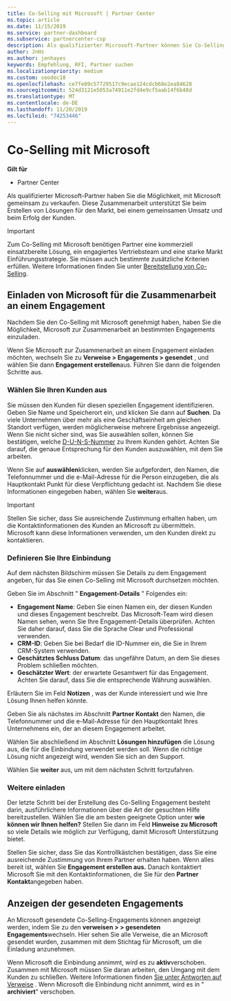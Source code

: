 ```yaml
---
title: Co-Selling mit Microsoft | Partner Center
ms.topic: article
ms.date: 11/15/2019
ms.service: partner-dashboard
ms.subservice: partnercenter-csp
description: Als qualifizierter Microsoft-Partner können Sie Co-Selling mit Microsoft durcharbeiten. Erfahren Sie, wie Sie Engagements definieren, Microsoft zur Zusammenarbeit einladen oder gesendete Engagements anzeigen.
author: JnHs
ms.author: jenhayes
keywords: Empfehlung, RFI, Partner suchen
ms.localizationpriority: medium
ms.custom: seodec18
ms.openlocfilehash: ce7fe09c57729517c9ecae124cdcb68e2ea84628
ms.sourcegitcommit: 524d3121e5053a74911e2fd4e9cf5aab14f6b48d
ms.translationtype: MT
ms.contentlocale: de-DE
ms.lasthandoff: 11/20/2019
ms.locfileid: "74253446"
---
```

# <a name="co-sell-with-microsoft"></a>Co-Selling mit Microsoft

**Gilt für**

-  Partner Center

Als qualifizierter Microsoft-Partner haben Sie die Möglichkeit, mit Microsoft gemeinsam zu verkaufen. Diese Zusammenarbeit unterstützt Sie beim Erstellen von Lösungen für den Markt, bei einem gemeinsamen Umsatz und beim Erfolg der Kunden.

> [!IMPORTANT]
> Zum Co-Selling mit Microsoft benötigen Partner eine kommerziell einsatzbereite Lösung, ein engagiertes Vertriebsteam und eine starke Markt Einführungsstrategie. Sie müssen auch bestimmte zusätzliche Kriterien erfüllen. Weitere Informationen finden Sie unter [Bereitstellung von Co-Selling](https://partner.microsoft.com/reach-customers/selling-with-microsoft#become-ready).

## <a name="invite-microsoft-to-collaborate-on-an-engagement"></a>Einladen von Microsoft für die Zusammenarbeit an einem Engagement

Nachdem Sie den Co-Selling mit Microsoft genehmigt haben, haben Sie die Möglichkeit, Microsoft zur Zusammenarbeit an bestimmten Engagements einzuladen.

Wenn Sie Microsoft zur Zusammenarbeit an einem Engagement einladen möchten, wechseln Sie zu **Verweise > Engagements > gesendet** , und wählen Sie dann **Engagement erstellen**aus. Führen Sie dann die folgenden Schritte aus.

### <a name="select-your-customer"></a>Wählen Sie Ihren Kunden aus

Sie müssen den Kunden für diesen speziellen Engagement identifizieren. Geben Sie Name und Speicherort ein, und klicken Sie dann auf **Suchen**. Da viele Unternehmen über mehr als eine Geschäftseinheit am gleichen Standort verfügen, werden möglicherweise mehrere Ergebnisse angezeigt. Wenn Sie nicht sicher sind, was Sie auswählen sollen, können Sie bestätigen, welche [D-U-N-S-Nummer](https://www.dnb.com/duns-number.html) zu Ihrem Kunden gehört. Achten Sie darauf, die genaue Entsprechung für den Kunden auszuwählen, mit dem Sie arbeiten. 

Wenn Sie auf **auswählen**klicken, werden Sie aufgefordert, den Namen, die Telefonnummer und die e-Mail-Adresse für die Person einzugeben, die als Hauptkontakt Punkt für diese Verpflichtung gedacht ist. Nachdem Sie diese Informationen eingegeben haben, wählen Sie **weiter**aus.

> [!IMPORTANT]
> Stellen Sie sicher, dass Sie ausreichende Zustimmung erhalten haben, um die Kontaktinformationen des Kunden an Microsoft zu übermitteln. Microsoft kann diese Informationen verwenden, um den Kunden direkt zu kontaktieren.

### <a name="define-your-engagement"></a>Definieren Sie Ihre Einbindung

Auf dem nächsten Bildschirm müssen Sie Details zu dem Engagement angeben, für das Sie einen Co-Selling mit Microsoft durchsetzen möchten.

Geben Sie im Abschnitt " **Engagement-Details** " Folgendes ein:
- **Engagement Name**: Geben Sie einen Namen ein, der diesen Kunden und dieses Engagement beschreibt. Das Microsoft-Team wird diesen Namen sehen, wenn Sie Ihre Engagement-Details überprüfen. Achten Sie daher darauf, dass Sie die Sprache Clear und Professional verwenden.
- **CRM-ID**: Geben Sie bei Bedarf die ID-Nummer ein, die Sie in Ihrem CRM-System verwenden.
- **Geschätztes Schluss Datum**: das ungefähre Datum, an dem Sie dieses Problem schließen möchten.
- **Geschätzter Wert**: der erwartete Gesamtwert für das Engagement. Achten Sie darauf, dass Sie die entsprechende Währung auswählen.

Erläutern Sie im Feld **Notizen** , was der Kunde interessiert und wie Ihre Lösung Ihnen helfen könnte.

 Geben Sie als nächstes im Abschnitt **Partner Kontakt** den Namen, die Telefonnummer und die e-Mail-Adresse für den Hauptkontakt Ihres Unternehmens ein, der an diesem Engagement arbeitet.

Wählen Sie abschließend im Abschnitt **Lösungen hinzufügen** die Lösung aus, die für die Einbindung verwendet werden soll. Wenn die richtige Lösung nicht angezeigt wird, wenden Sie sich an den Support.

Wählen Sie **weiter** aus, um mit dem nächsten Schritt fortzufahren.

### <a name="invite-others"></a>Weitere einladen

Der letzte Schritt bei der Erstellung des Co-Selling Engagement besteht darin, ausführlichere Informationen über die Art der gesuchten Hilfe bereitzustellen. Wählen Sie die am besten geeignete Option unter **wie können wir Ihnen helfen?** Stellen Sie dann im Feld **Hinweise zu Microsoft** so viele Details wie möglich zur Verfügung, damit Microsoft Unterstützung bietet.

Stellen Sie sicher, dass Sie das Kontrollkästchen bestätigen, dass Sie eine ausreichende Zustimmung von Ihrem Partner erhalten haben. Wenn alles bereit ist, wählen Sie **Engagement erstellen aus.** Danach kontaktiert Microsoft Sie mit den Kontaktinformationen, die Sie für den **Partner Kontakt**angegeben haben.

## <a name="viewing-your-sent-engagements"></a>Anzeigen der gesendeten Engagements

An Microsoft gesendete Co-Selling-Engagements können angezeigt werden, indem Sie zu den **verweisen > > gesendeten Engagements**wechseln. Hier sehen Sie alle Verweise, die an Microsoft gesendet wurden, zusammen mit dem Stichtag für Microsoft, um die Einladung anzunehmen.

Wenn Microsoft die Einbindung annimmt, wird es zu **aktiv**verschoben. Zusammen mit Microsoft müssen Sie daran arbeiten, den Umgang mit dem Kunden zu schließen. Weitere Informationen finden [Sie unter Antworten auf Verweise](responding-to-referrals.md) . Wenn Microsoft die Einbindung nicht annimmt, wird es in " **archiviert**" verschoben.
